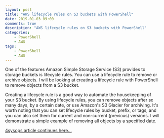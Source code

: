 ```yaml
---
layout: post
title: "AWS lifecycle rules on S3 buckets with PowerShell"
date: 2019-01-03 09:00
comments: true
description: "AWS lifecycle rules on S3 buckets with PowerShell"
categories:
    - PowerShell
    - AWS
tags:
    - PowerShell
    - AWS
---
```


One of the features Amazon Simple Storage Service (S3) provides to storage buckets is lifecycle rules. You can use a lifecycle rule to remove or archive objects. I will be looking at creating a lifecycle rule with PowerShell to remove objects from a S3 bucket.

Creating a lifecycle rule is a good way to automate the housekeeping of your S3 bucket. By using lifecycle rules, you can remove objects after so many days, by a certain date, or use Amazon's S3 Glacier for archiving. It's worth noting that you can set lifecycle rules by bucket, prefix, or tags, and you can also set them for current and non-current (previous) versions. I will demonstrate a simple example of removing all objects by a specified date.

[4sysops article continues here...](https://4sysops.com/archives/aws-lifecycle-rules-on-s3-buckets-with-powershell/)
